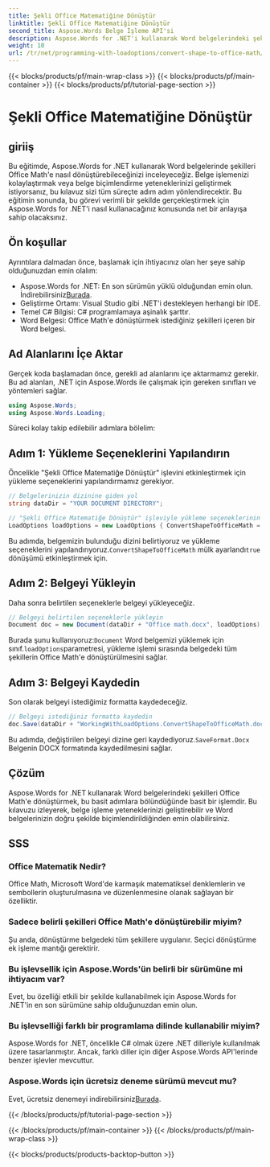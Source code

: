 ```yaml
---
title: Şekli Office Matematiğine Dönüştür
linktitle: Şekli Office Matematiğine Dönüştür
second_title: Aspose.Words Belge İşleme API'si
description: Aspose.Words for .NET'i kullanarak Word belgelerindeki şekilleri Office Math'e nasıl dönüştüreceğinizi rehberimizle öğrenin. Belge biçimlendirmenizi zahmetsizce geliştirin.
weight: 10
url: /tr/net/programming-with-loadoptions/convert-shape-to-office-math/
---
```


{{< blocks/products/pf/main-wrap-class >}}
{{< blocks/products/pf/main-container >}}
{{< blocks/products/pf/tutorial-page-section >}}

# Şekli Office Matematiğine Dönüştür

## giriiş

Bu eğitimde, Aspose.Words for .NET kullanarak Word belgelerinde şekilleri Office Math'e nasıl dönüştürebileceğinizi inceleyeceğiz. Belge işlemenizi kolaylaştırmak veya belge biçimlendirme yeteneklerinizi geliştirmek istiyorsanız, bu kılavuz sizi tüm süreçte adım adım yönlendirecektir. Bu eğitimin sonunda, bu görevi verimli bir şekilde gerçekleştirmek için Aspose.Words for .NET'i nasıl kullanacağınız konusunda net bir anlayışa sahip olacaksınız.

## Ön koşullar

Ayrıntılara dalmadan önce, başlamak için ihtiyacınız olan her şeye sahip olduğunuzdan emin olalım:

- Aspose.Words for .NET: En son sürümün yüklü olduğundan emin olun. İndirebilirsiniz[Burada](https://releases.aspose.com/words/net/).
- Geliştirme Ortamı: Visual Studio gibi .NET'i destekleyen herhangi bir IDE.
- Temel C# Bilgisi: C# programlamaya aşinalık şarttır.
- Word Belgesi: Office Math'e dönüştürmek istediğiniz şekilleri içeren bir Word belgesi.

## Ad Alanlarını İçe Aktar

Gerçek koda başlamadan önce, gerekli ad alanlarını içe aktarmamız gerekir. Bu ad alanları, .NET için Aspose.Words ile çalışmak için gereken sınıfları ve yöntemleri sağlar.

```csharp
using Aspose.Words;
using Aspose.Words.Loading;
```

Süreci kolay takip edilebilir adımlara bölelim:

## Adım 1: Yükleme Seçeneklerini Yapılandırın

Öncelikle "Şekli Office Matematiğe Dönüştür" işlevini etkinleştirmek için yükleme seçeneklerini yapılandırmamız gerekiyor.

```csharp
// Belgelerinizin dizinine giden yol
string dataDir = "YOUR DOCUMENT DIRECTORY";

// "Şekli Office Matematiğe Dönüştür" işleviyle yükleme seçeneklerinin yapılandırılması
LoadOptions loadOptions = new LoadOptions { ConvertShapeToOfficeMath = true };
```

 Bu adımda, belgemizin bulunduğu dizini belirtiyoruz ve yükleme seçeneklerini yapılandırıyoruz.`ConvertShapeToOfficeMath` mülk ayarlandı`true` dönüşümü etkinleştirmek için.

## Adım 2: Belgeyi Yükleyin

Daha sonra belirtilen seçeneklerle belgeyi yükleyeceğiz.

```csharp
// Belgeyi belirtilen seçeneklerle yükleyin
Document doc = new Document(dataDir + "Office math.docx", loadOptions);
```

 Burada şunu kullanıyoruz:`Document` Word belgemizi yüklemek için sınıf.`loadOptions`parametresi, yükleme işlemi sırasında belgedeki tüm şekillerin Office Math'e dönüştürülmesini sağlar.

## Adım 3: Belgeyi Kaydedin

Son olarak belgeyi istediğimiz formatta kaydedeceğiz.

```csharp
// Belgeyi istediğiniz formatta kaydedin
doc.Save(dataDir + "WorkingWithLoadOptions.ConvertShapeToOfficeMath.docx", SaveFormat.Docx);
```

 Bu adımda, değiştirilen belgeyi dizine geri kaydediyoruz.`SaveFormat.Docx` Belgenin DOCX formatında kaydedilmesini sağlar.

## Çözüm

Aspose.Words for .NET kullanarak Word belgelerindeki şekilleri Office Math'e dönüştürmek, bu basit adımlara bölündüğünde basit bir işlemdir. Bu kılavuzu izleyerek, belge işleme yeteneklerinizi geliştirebilir ve Word belgelerinizin doğru şekilde biçimlendirildiğinden emin olabilirsiniz.

## SSS

### Office Matematik Nedir?  
Office Math, Microsoft Word'de karmaşık matematiksel denklemlerin ve sembollerin oluşturulmasına ve düzenlenmesine olanak sağlayan bir özelliktir.

### Sadece belirli şekilleri Office Math'e dönüştürebilir miyim?  
Şu anda, dönüştürme belgedeki tüm şekillere uygulanır. Seçici dönüştürme ek işleme mantığı gerektirir.

### Bu işlevsellik için Aspose.Words'ün belirli bir sürümüne mi ihtiyacım var?  
Evet, bu özelliği etkili bir şekilde kullanabilmek için Aspose.Words for .NET'in en son sürümüne sahip olduğunuzdan emin olun.

### Bu işlevselliği farklı bir programlama dilinde kullanabilir miyim?  
Aspose.Words for .NET, öncelikle C# olmak üzere .NET dilleriyle kullanılmak üzere tasarlanmıştır. Ancak, farklı diller için diğer Aspose.Words API'lerinde benzer işlevler mevcuttur.

### Aspose.Words için ücretsiz deneme sürümü mevcut mu?  
 Evet, ücretsiz denemeyi indirebilirsiniz[Burada](https://releases.aspose.com/).

{{< /blocks/products/pf/tutorial-page-section >}}

{{< /blocks/products/pf/main-container >}}
{{< /blocks/products/pf/main-wrap-class >}}

{{< blocks/products/products-backtop-button >}}
